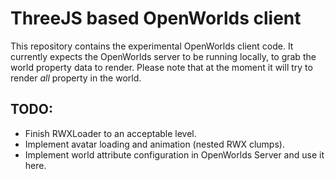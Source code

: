 # ThreeJS based OpenWorlds client

This repository contains the experimental OpenWorlds client code. It currently expects the
OpenWorlds server to be running locally, to grab the world property data to render. Please
note that at the moment it will try to render _all_ property in the world.

## TODO:

* Finish RWXLoader to an acceptable level.
* Implement avatar loading and animation (nested RWX clumps).
* Implement world attribute configuration in OpenWorlds Server and use it here.
